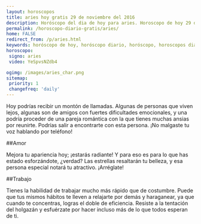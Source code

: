 ```yaml
---
layout: horoscopos
title: aries hoy gratis 29 de noviembre del 2016 
description: Horóscopo del dia de hoy para aries. Horoscopo de hoy 29 de noviembre del 2016. Las predicciones de amor, trabajo, vida personal gratis.
permalink: /horoscopo-diario-gratis/aries/
home: FALSE
redirect_from: /p/aries.html
keywords: horóscopo de hoy, horóscopo diario, horóscopo, horoscopos diarios gratis del dia de hoy, horóscopo diario gratis,horóscopo 2016, horóscopo esperanza gracia, horoscopo aries hoy, horoscop, horóscopos gratis, horoscopo aries, horoscopo aries 2016, Tarot, Astrologia, Zodíaco, aries, horoscopo gratis
horoscopo:
 signo: aries
 video: YeSpvsNZdb4

ogimg: /images/aries_char.png
sitemap:
 priority: 1
 changefreq: 'daily'
---
```



Hoy podrías recibir un montón de llamadas. Algunas de personas que viven lejos, algunas son de amigos con fuertes dificultades emocionales, y una podría proceder de una pareja romántica con la que tienes muchas ansias por reunirte. Podrías salir a encontrarte con esta persona. ¡No malgaste tu voz hablando por teléfono!

##Amor

Mejora tu apariencia hoy; ¡estarás radiante! Y para eso es para lo que has estado esforzándote, ¿verdad? Las estrellas resaltarán tu belleza, y esa persona especial notará tu atractivo. ¡Arréglate!

##Trabajo

Tienes la habilidad de trabajar mucho más rápido que de costumbre. Puede que tus mismos hábitos te lleven a relajarte por demás y haraganear, ya que cuando te concentras, logras el doble de eficiencia. Resiste a la tentación del holgazán y esfuérzate por hacer incluso más de lo que todos esperan de ti.